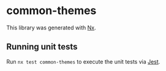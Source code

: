 # common-themes

This library was generated with [Nx](https://nx.dev).

## Running unit tests

Run `nx test common-themes` to execute the unit tests via [Jest](https://jestjs.io).
